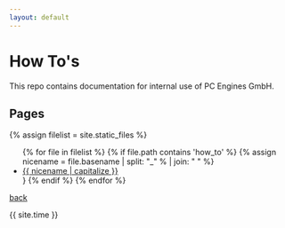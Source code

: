 ```yaml
---
layout: default
---
```

# How To's

This repo contains documentation for internal use of PC Engines GmbH.

## Pages

{% assign filelist = site.static_files  %}
<ul>
  {% for file in filelist %}
	{% if file.path contains 'how_to' %}
		{% assign nicename = file.basename | split: "_" % | join: " " %}
		<li><a href="{{ site.baseurl }}/how_to/{{ file.basename | append: '.html' }}">{{ nicename | capitalize }}</a></li>
		}
	{% endif %}
  {% endfor %}
</ul>



[back](../)


{{ site.time }}